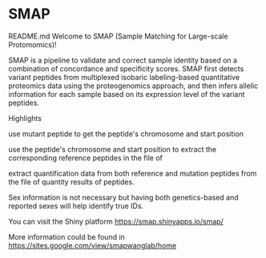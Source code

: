 # SMAP
README.md
Welcome to SMAP (Sample Matching for Large-scale Protomomics)!

SMAP is a pipeline to validate and correct sample identity based on a combination of concordance and specificity scores. SMAP first detects variant peptides from multiplexed isobaric labeling-based quantitative proteomics data using the proteogenomics approach, and then infers allelic information for each sample based on its expression level of the variant peptides.

Highlights

use mutant peptide to get the peptide's chromosome and start position

use the peptide's chromosome and start position to extract the corresponding reference peptides in the file of

extract quantification data from both reference and mutation peptides from the file of quantity results of peptides.

Sex information is not necessary but having both genetics-based and reported sexes will help identify true IDs.

You can visit the Shiny platform https://smap.shinyapps.io/smap/

More information could be found in https://sites.google.com/view/smapwanglab/home
